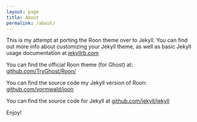 ```yaml
---
layout: page
title: About
permalink: /about/
---
```


This is my attempt at porting the Roon theme over to Jekyll. You can find out more info about customizing your Jekyll theme, as well as basic Jekyll usage documentation at [jekyllrb.com](http://jekyllrb.com/)

You can find the official Roon theme (for Ghost) at: [github.com/TryGhost/Roon/](https://github.com/TryGhost/Roon/)

You can find the source code my Jekyll version of Roon: [github.com/vormwald/joon](https://github.com/vormwald/joon)

You can find the source code for Jekyll at [github.com/jekyll/jekyll](https://github.com/jekyll/jekyll)

Enjoy!
